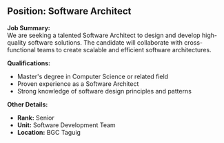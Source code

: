 ## **Position: Software Architect**

**Job Summary:**  
We are seeking a talented Software Architect to design and develop high-quality software solutions. The candidate will collaborate with cross-functional teams to create scalable and efficient software architectures.

**Qualifications:**  
- Master's degree in Computer Science or related field
- Proven experience as a Software Architect
- Strong knowledge of software design principles and patterns

**Other Details:**
- **Rank:** Senior
- **Unit:** Software Development Team
- **Location:** BGC Taguig